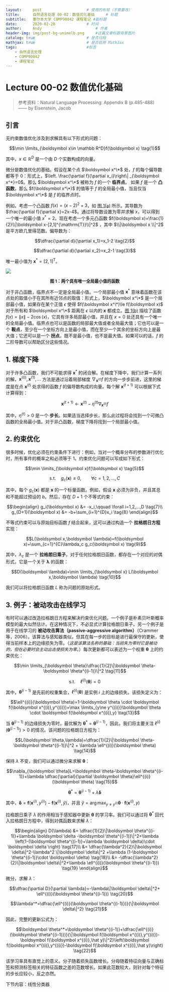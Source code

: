 ```yaml
---
layout:     post   				    # 使用的布局（不需要改）
title:      自然语言处理 00-02：数值优化基础   	# 标题 
subtitle:   墨尔本大学 COMP90042 课程笔记 #副标题
date:       2020-02-28 				# 时间
author:     Andy 						# 作者
header-img: img/post-bg-unimelb.png 	#这篇文章标题背景图片
catalog: true 						# 是否归档
mathjax: true                       # 是否启用 MathJax
tags:								#标签
    - 自然语言处理
    - COMP90042
    - 课程笔记
---
```


# Lecture 00-02 数值优化基础

> 参考资料：Natural Language Processing: Appendix B (p.485-488) —— by Eisenstein, Jacob

## 引言
无约束数值优化涉及到求解具有以下形式的问题：

$$\min \limits_{\boldsymbol x\in \mathbb R^D}f(\boldsymbol x) \tag{1}$$

其中，$x\in \mathbb R^D$ 是一个由 $D$ 个实数构成的向量。

微分是数值优化的基础。假设在某个点 $\boldsymbol x^\*$ 处，$f$ 的每个偏导数都等于 $0$：形式上，$\left. \frac{\partial f}{\partial x_i}\right\| _{\boldsymbol x^*}=0$。那么 $\boldsymbol x^\*$ 被称为 $f$ 的一个 **临界点**。 如果 $f$ 是一个 **凸函数**，那么 $f(\boldsymbol x^\*)$ 的值等于 $f$ 的全局最小值，当且仅当 $\boldsymbol x^\*$ 是 $f$ 的临界点时。

例如，考虑一个凸函数 $f(x)=(x-2)^2+3$，如 <a href="#fig1">图 1(a)</a> 所示。其导数为 $\frac{\partial f}{\partial x}=2x-4$。通过将导数设置为零并求解 $x$，可以得到一个唯一的最小值 $x^* = 2$。现在考虑一个多元凸函数 $f(\boldsymbol x)=\frac{1}{2}\\|\boldsymbol x-[2,1]^{\mathrm{T}}\\|^2$ ，其中 $\\|\boldsymbol x \\|^2$ 是平方欧几里得范数。偏导数为：

$$\dfrac{\partial d}{\partial x_1}=x_1-2  \tag{2}$$

$$\dfrac{\partial d}{\partial x_2}=x_2-1  \tag{3}$$

唯一最小值为 $\boldsymbol x^*=[2,1]^{\mathrm{T}}$。

<a name="fig1"><img src="http://andy-blog.oss-cn-beijing.aliyuncs.com/blog/2020-02-28-WX20200228-231327%402x.png"></a>

**<center><span style="font-size:10pt">图 1：两个具有唯一全局最小值的函数</span></center>**

对于非凸函数，临界点不一定是全局最小值。一个局部最小值 $\boldsymbol x^*$ 意味着函数在该点处的取值小于在其所有近邻点的取值：形式上，$\boldsymbol x^\*$ 是一个局部最小值，如果存在某个正值 $\epsilon$ 使得 $f(\boldsymbol x^\*)\le f(\boldsymbol x)$ 对于所有和 $\boldsymbol x^\*$ 距离在 $\epsilon$ 以内的 $\boldsymbol x$ 都成立。<a href="#fig1">图 1(b)</a> 描绘了函数 $f(x)=\|x\|-2\cos(x)$，它具有许多局部最小值，并且在 $x = 0$ 处还具有一个唯一的全局最小值。临界点也可以是函数的局部最大值或者全局最大值；它也可以是一个 **鞍点**，至少在一个坐标方向上是最小值，而在至少一个其余的坐标方向上是最大值；它还可以是一个 **拐点**，既不是最小值，也不是最大值。如果可以的话，$f$ 的二阶导数可以帮助区分这些情况。

## 1. 梯度下降
对于许多凸函数，我们不可能求得 $\boldsymbol x^*$ 的闭合解。在梯度下降中，我们计算一系列的解，$\boldsymbol x^{(0)},\boldsymbol x^{(1)},...$ 方法是通过沿着局部梯度 $\nabla_{\boldsymbol x^{(t)}}f$ 的方向一步步前进，这里的梯度是在点 $\boldsymbol x^{(t)}$ 处求得的函数 $f$ 的偏导数构成的向量。每个解 $\boldsymbol x^{(t+1)}$ 可以根据下式计算得到：

$$\boldsymbol x^{(t+1)} \leftarrow \boldsymbol x^{(t)} - \eta^{(t)}\nabla_{\boldsymbol x^{(t)}}f  \tag{4}$$

其中，$\eta^{(t)}>0$ 是一个 **步长**。如果适当选择步长，那么此过程将会找到一个可微凸函数的全局最小值。对于非凸函数，梯度下降将找到一个局部最小值。

## 2. 约束优化
很多时候，优化必须在约束条件下进行：例如，当对一个概率分布的参数进行优化时，所有事件的概率之和必须等于 $1$。约束优化问题可以写成如下形式：

$$\min \limits_{\boldsymbol x}f(\boldsymbol x) \tag{5}$$

$$\text{s.t.} \quad g_c(\boldsymbol x)\le 0,\qquad \forall c=1,2,...,C  \tag{6}$$

其中，每个 $g_c(\boldsymbol x)$ 都是 $\boldsymbol x$ 的一个标量函数。例如，假设 $\boldsymbol x$ 必须为非负，并且其总和不能超过预设的 $b$。然后，存在 $D+1$ 个不等式约束：

$$\begin{align}
g_i(\boldsymbol x) &= -x_i,\qquad \forall i=1,2,...,D  \tag{7}\\
g_{D+1}(\boldsymbol x) &= -b+\sum_{i=1}^{D}x_i \tag{8}
\end{align}$$

不等式约束可以与原始目标函数 $f$ 结合起来，这可以通过构造一个 **拉格朗日方程** 实现：

$$L(\boldsymbol x,\boldsymbol \lambda)=f(\boldsymbol x)+\sum_{c=1}^{C}\lambda_c g_c(\boldsymbol x)  \tag{9}$$

其中，$\lambda_c$ 是一个 **拉格朗日乘子**。对于任何拉格朗日函数，都存在一个对应的对偶形式，它是一个关于 $\boldsymbol \lambda$ 的函数：

$$D(\boldsymbol \lambda)=\min \limits_{\boldsymbol x} L(\boldsymbol x,\boldsymbol \lambda)  \tag{10}$$

我们可以将拉格朗日函数 $L$ 称为问题的原始形式。

## 3. 例子：被动攻击在线学习
有时可以通过改造拉格朗日方程来解决约束优化问题。一个例子是朴素贝叶斯概率模型的最大似然估计。在这种情况下，不必显式计算拉格朗日乘子。另一个例子是用于在线学习的 **被动攻击算法（passive-aggressive algorithm）**（Crammer 等，2006）。该算法与感知器类似，但其在每一步的目标是进行最保守的更新，使得当前样本上的边缘损失为零。（*<span style="font-size:10pt">这是该算法名称的基础：当损失为零时它是被动的，但在必要时会主动出击使损失为零。</span>*）每次更新都可以表述为一个权重 $\boldsymbol \theta$ 上的约束优化：

$$\min \limits_{\boldsymbol \theta}\dfrac{1}{2}\|\boldsymbol \theta-\boldsymbol \theta^{(i-1)}\|^2 \tag{11}$$

$$\text{s.t.}\quad \ell^{(i)}(\boldsymbol \theta)=0 \tag{12}$$

其中，$\boldsymbol \theta^{(i-1)}$ 是先前的权重集合，$\ell^{(i)}(\boldsymbol \theta)$ 是实例 $i$ 上的边缘损失。该损失定义为：

$$\ell^{(i)}(\boldsymbol \theta)=1-\boldsymbol \theta \cdot \boldsymbol f(\boldsymbol x^{(i)},y^{(i)})+\max \limits_{y\ne y^{(i)}}\boldsymbol \theta \cdot \boldsymbol f(\boldsymbol x^{(i)},y)  \tag{13}$$

当 $\boldsymbol \theta^{(i-1)}$ 的边缘损失为零时，最优解为 $\boldsymbol \theta^*= \boldsymbol \theta^{(i-1)}$，因此，我们将主要关注 $\ell^{(i)}(\boldsymbol \theta^{(i-1)})>0$ 的情况。该问题的拉格朗日方程为：

$$L(\boldsymbol \theta,\lambda)=\dfrac{1}{2}\|\boldsymbol \theta-\boldsymbol \theta^{(i-1)}\|^2 + \lambda \ell^{(i)}(\boldsymbol \theta)  \tag{14}$$

保持 $\lambda$ 不变，我们可以通过微分来求解 $\boldsymbol \theta$：

$$\nabla_{\boldsymbol \theta}L=\boldsymbol \theta-\boldsymbol \theta^{(i-1)}+\lambda \dfrac{\partial}{\partial \boldsymbol \theta}\ell^{(i)}(\boldsymbol \theta) \tag{15}$$

$$\boldsymbol \theta^*=\boldsymbol \theta^{(i-1)}+\lambda \boldsymbol \delta  \tag{16}$$

其中，$\boldsymbol \delta=\boldsymbol f(\boldsymbol x^{(i)},y^{(i)})-\boldsymbol f(\boldsymbol x^{(i)},\hat y)$，并且 $\hat y=\mathop{\operatorname{arg\,max}}_{y\ne y^{(i)}}\boldsymbol \theta \cdot \boldsymbol f(\boldsymbol x^{(i)},y)$

拉格朗日乘子 $\lambda$ 的作用相当于感知器中更新 $\boldsymbol \theta$ 的学习率。我们可以通过将 $\boldsymbol \theta^*$ 回代入拉格朗日方程中，得到对偶函数来求解 $\lambda$：

$$\begin{align}
D(\lambda) &= \dfrac{1}{2}\|\boldsymbol \theta^{(i-1)}+\lambda \boldsymbol \delta -\boldsymbol \theta^{(i-1)}\|^2+\lambda \left(1-(\boldsymbol \theta^{(i-1)}+\lambda \boldsymbol \delta)\cdot \boldsymbol \delta \right) \tag{17}\\
&= \dfrac{\lambda^2}{2}\|\boldsymbol \delta\|^2-\lambda^2 \|\boldsymbol \delta\|^2 +\lambda (1-\boldsymbol \theta^{(i-1)}\cdot \boldsymbol \delta) \tag{18}\\
&= -\dfrac{\lambda^2}{2}\|\boldsymbol \delta\|^2+\lambda \ell^{(i)}(\boldsymbol \theta^{(i-1)})  \tag{19}
\end{align}$$

微分，求解 $\lambda$：

$$\dfrac{\partial D}{\partial \lambda}=-\lambda\|\boldsymbol \delta\|^2+ \ell^{(i)}(\boldsymbol \theta^{(i-1)})  \tag{20}$$

$$\lambda^*=\dfrac{\ell^{(i)}(\boldsymbol \theta^{(i-1)})}{\|\boldsymbol \delta\|^2}  \tag{21}$$

因此，完整的更新公式为：

$$\boldsymbol \theta^*=\boldsymbol \theta^{(i-1)}+\dfrac{\ell^{(i)}(\boldsymbol \theta^{(i-1)})}{\|\boldsymbol f(\boldsymbol x^{(i)},y^{(i)})-\boldsymbol f(\boldsymbol x^{(i)},\hat y)\|^2}\left(\boldsymbol f(\boldsymbol x^{(i)},y^{(i)})-\boldsymbol f(\boldsymbol x^{(i)},\hat y)\right)  \tag{22}$$

该学习率具有直觉上的意义。分子随着损失函数增长。分母随着特征向量与正确标签和预测标签相关的特征函数之差的范数增长。如果此范数较大，则针对每个特征的步长应较小，反之亦然。

下节内容：线性分类器